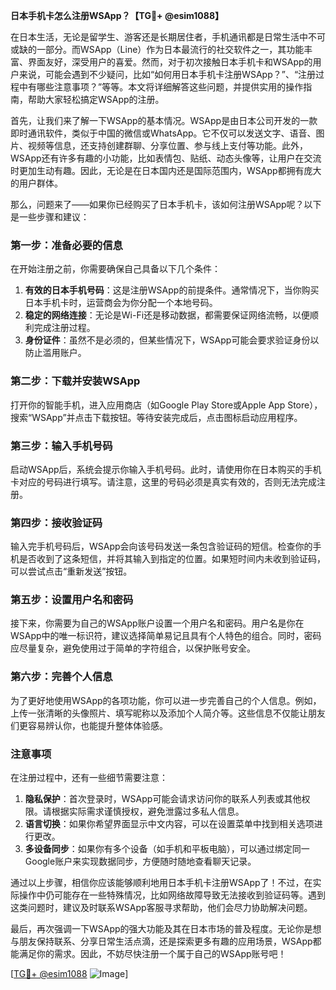 **日本手机卡怎么注册WSApp？【TG💪+ @esim1088】**

在日本生活，无论是留学生、游客还是长期居住者，手机通讯都是日常生活中不可或缺的一部分。而WSApp（Line）作为日本最流行的社交软件之一，其功能丰富、界面友好，深受用户的喜爱。然而，对于初次接触日本手机卡和WSApp的用户来说，可能会遇到不少疑问，比如“如何用日本手机卡注册WSApp？”、“注册过程中有哪些注意事项？”等等。本文将详细解答这些问题，并提供实用的操作指南，帮助大家轻松搞定WSApp的注册。

首先，让我们来了解一下WSApp的基本情况。WSApp是由日本公司开发的一款即时通讯软件，类似于中国的微信或WhatsApp。它不仅可以发送文字、语音、图片、视频等信息，还支持创建群聊、分享位置、参与线上支付等功能。此外，WSApp还有许多有趣的小功能，比如表情包、贴纸、动态头像等，让用户在交流时更加生动有趣。因此，无论是在日本国内还是国际范围内，WSApp都拥有庞大的用户群体。

那么，问题来了——如果你已经购买了日本手机卡，该如何注册WSApp呢？以下是一些步骤和建议：

### 第一步：准备必要的信息

在开始注册之前，你需要确保自己具备以下几个条件：
1. **有效的日本手机号码**：这是注册WSApp的前提条件。通常情况下，当你购买日本手机卡时，运营商会为你分配一个本地号码。
2. **稳定的网络连接**：无论是Wi-Fi还是移动数据，都需要保证网络流畅，以便顺利完成注册过程。
3. **身份证件**：虽然不是必须的，但某些情况下，WSApp可能会要求验证身份以防止滥用账户。

### 第二步：下载并安装WSApp

打开你的智能手机，进入应用商店（如Google Play Store或Apple App Store），搜索“WSApp”并点击下载按钮。等待安装完成后，点击图标启动应用程序。

### 第三步：输入手机号码

启动WSApp后，系统会提示你输入手机号码。此时，请使用你在日本购买的手机卡对应的号码进行填写。请注意，这里的号码必须是真实有效的，否则无法完成注册。

### 第四步：接收验证码

输入完手机号码后，WSApp会向该号码发送一条包含验证码的短信。检查你的手机是否收到了这条短信，并将其输入到指定的位置。如果短时间内未收到验证码，可以尝试点击“重新发送”按钮。

### 第五步：设置用户名和密码

接下来，你需要为自己的WSApp账户设置一个用户名和密码。用户名是你在WSApp中的唯一标识符，建议选择简单易记且具有个人特色的组合。同时，密码应尽量复杂，避免使用过于简单的字符组合，以保护账号安全。

### 第六步：完善个人信息

为了更好地使用WSApp的各项功能，你可以进一步完善自己的个人信息。例如，上传一张清晰的头像照片、填写昵称以及添加个人简介等。这些信息不仅能让朋友们更容易辨认你，也能提升整体体验感。

### 注意事项

在注册过程中，还有一些细节需要注意：
1. **隐私保护**：首次登录时，WSApp可能会请求访问你的联系人列表或其他权限。请根据实际需求谨慎授权，避免泄露过多私人信息。
2. **语言切换**：如果你希望界面显示中文内容，可以在设置菜单中找到相关选项进行更改。
3. **多设备同步**：如果你有多个设备（如手机和平板电脑），可以通过绑定同一Google账户来实现数据同步，方便随时随地查看聊天记录。

通过以上步骤，相信你应该能够顺利地用日本手机卡注册WSApp了！不过，在实际操作中仍可能存在一些特殊情况，比如网络故障导致无法接收到验证码等。遇到这类问题时，建议及时联系WSApp客服寻求帮助，他们会尽力协助解决问题。

最后，再次强调一下WSApp的强大功能及其在日本市场的普及程度。无论你是想与朋友保持联系、分享日常生活点滴，还是探索更多有趣的应用场景，WSApp都能满足你的需求。因此，不妨尽快注册一个属于自己的WSApp账号吧！

[[TG💪+ @esim1088](https://t.me/s/esim1088) ![Image](https://i.postimg.cc/4NQfJmqS/Snipaste-2025-05-13-00-14-12.png)]